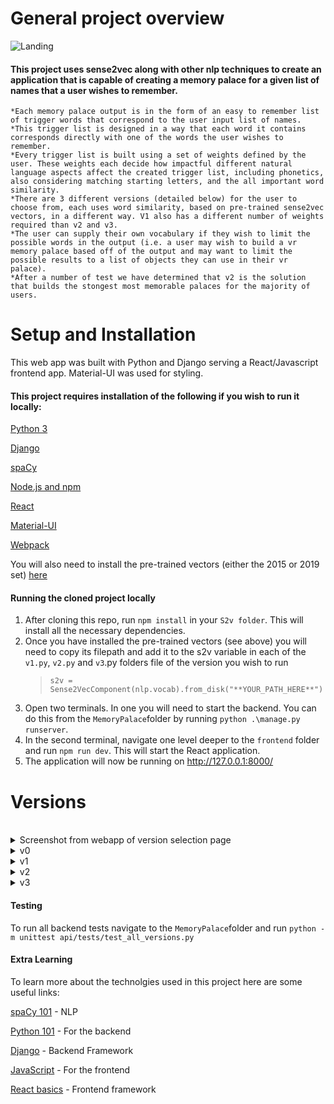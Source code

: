 # General project overview

![Landing](https://user-images.githubusercontent.com/48247103/110963710-4e55da80-834a-11eb-9b92-7acee4560760.png)

#### This project uses sense2vec along with other nlp techniques to create an application that is capable of creating a memory palace for a given list of names that a user wishes to remember.

    *Each memory palace output is in the form of an easy to remember list of trigger words that correspond to the user input list of names.
    *This trigger list is designed in a way that each word it contains corresponds directly with one of the words the user wishes to remember.
    *Every trigger list is built using a set of weights defined by the user. These weights each decide how impactful different natural language aspects affect the created trigger list, including phonetics, also considering matching starting letters, and the all important word similarity.
    *There are 3 different versions (detailed below) for the user to choose from, each uses word similarity, based on pre-trained sense2vec vectors, in a different way. V1 also has a different number of weights required than v2 and v3.
    *The user can supply their own vocabulary if they wish to limit the possible words in the output (i.e. a user may wish to build a vr memory palace based off of the output and may want to limit the possible results to a list of objects they can use in their vr palace).
    *After a number of test we have determined that v2 is the solution that builds the stongest most memorable palaces for the majority of users.

# Setup and Installation

This web app was built with Python and Django serving a React/Javascript frontend app. Material-UI was used for styling. 

#### This project requires installation of the following if you wish to run it locally:

[Python 3](https://www.python.org/downloads/)

[Django](https://docs.djangoproject.com/en/3.1/topics/install/)

[spaCy](https://spacy.io/usage/)

[Node.js and npm](https://nodejs.org/)

[React](https://www.liquidweb.com/kb/install-react-js-windows/)

[Material-UI](https://material-ui.com/getting-started/installation/)

[Webpack](https://webpack.js.org/guides/installation/)

You will also need to install the pre-trained vectors (either the 2015 or 2019 set) [here](https://github.com/explosion/sense2vec#pretrained-vectors)

#### Running the cloned project locally

1. After cloning this repo, run `npm install` in your `S2v folder`. This will install all the necessary dependencies.
2. Once you have installed the pre-trained vectors (see above) you will need to copy its filepath and add it to the s2v variable in each of the `v1.py`, `v2.py` and `v3`.py folders file of the version you wish to run
   > `s2v = Sense2VecComponent(nlp.vocab).from_disk("**YOUR_PATH_HERE**")`
3. Open two terminals. In one you will need to start the backend. You can do this from the `MemoryPalace`folder by running `python .\manage.py runserver`.
4. In the second terminal, navigate one level deeper to the `frontend` folder and run `npm run dev`. This will start the React application. 
5. The application will now be running on http://127.0.0.1:8000/


# Versions
<br>
<details>

<summary>Screenshot from webapp of version selection page</summary>

![create](https://user-images.githubusercontent.com/48247103/110963852-78a79800-834a-11eb-806e-36f060a5fa27.png)
</details>

<details>
<summary> v0 </summary>

## v01

Version 01 and 02 are not in use in the final project, rather they show the progression from where the project began. 

<br>
Version 01 only provides a console output and is not connected to the React app.

#### How it works

1. Add a list of anything you wish to remeber to the `S2V Project\backend\v.00\input_list\input_list.txt` file - as an example I have added the Nobel Peace Prize Winners from 2000 to 2020. The file should have each item you wish to remember separated by a **,** and if there are multiple parts to an item (for example more than one Nobel Peace Prize Winner in a single year) then each part should be separated with the word **and**
2. Add the vocabulary you wish to be considered for use in the memory map to the `S2V Project\backend\v.00\vocab\vocab.txt` file - remember the bigger the better (I have added the 10,000 most common English words as an example)
3. - When you run the main.py you will create multiple text documents that consist of only words that each start with the same letter as the first letter of every word in the list you wish to remember.
   - This narrows our search for us to then find and return a list of words each starting with the first letter of your input list to remember.
   - The user will then be asked to supply a theme (one word such as food, art, sport or any other non-proper noun)
   - A list will be printed and it will contain a word that starts with every letter in the input list but is also the most similar unique word to fit the theme within the provided vocabulary.

#### Issues

There are multiple obvious issues right now even before rigorous testing

1. Multiple nested for loops, this program could be much more efficient
2. Use of only functions in one main class - again cleaner code would read much easier
3. Now in regards the output list I have some passing observations
   - The input and output are to the terminal
   - The output list does not account for words begining with letters that are not in the vocabulary - x is a big problem as there isn't a single word begining with x in the top 10000 most common english words
   - The program throws a warning about the use of `.similarity`

<br>

## v02

<br>
Version 02 provides two outputs. It will present both your ouput list of words based on the given weightings of each of the three scores, as well as an output of the top three scoring words to a csv file. v02 is also not connected to the React app but it has had many more features added, including a weighted scoring function, along with testing a new way to calaculate word similarity. It also now finds the common most similar verb to connect each neighbouring word in the create list. The errors from handling empty vectors from version 1 are also fixed and the code is much more readable. The theme is no longer a user input, it is set along with the other weights in the code. 

#### How it works

As of now it works almost the same as version 1 (see above for general instructions). The main differences for the end user are :
   1. It outputs a second list which attempts to connect each trigger word with a common verb.
   2. There is now a CSV file output to track individual word scores and this displays the top three possible word matches
   3. Users can edit the three weights in `app.py` at the top of the file : theme, phonetic weight and second letter weight.

</details>

<details>

## v1

<summary> v1 </summary>
   <br>
    Version 1 requires a theme. The list of "trigger words" it produces will all follow as closely as possible to this theme. In this version every "trigger word" will have the same first letter its corresponding "word to remember". The user can  choose the thme, the phonetic weight (how important it is for each "trigger word" to rhyme with its "word to remember") and the secound letter weight (how important it is for the second letter of each "trigger word" to be the same as the second letter for its corresponding "word to remember").
</details>

<details>

## v2

<summary> v2 </summary>
<br>
   Version 2 removes the requirement of a theme and now allows the user to decide how important it is for each "trigger word" to have the samne starting letter as its corresponding "word to remember". It still consioders the phonetic and second letter weights the same as Version 1 , but now it also consider how similar each word in the "trigger list" is to its predecessor, therefore allowing the output to find a theme of its own. 

</details>



<details>

## v3


<summary> v3 </summary>
   <br>
   Version 3 is identical to Version 2 apart from how it calculates each "trigger words" similarity to its predecessor. In this version the weight the user inputs determines how dissimilar the word should be to its predecessor to allow for a more unusual, and hopefully more memorable, output.
</details>


#### Testing 

To run all backend tests navigate to the `MemoryPalace`folder and run `python -m unittest api/tests/test_all_versions.py`


#### Extra Learning

To learn more about the technolgies used in this project here are some useful links:

[spaCy 101](https://course.spacy.io/en) - NLP

[Python 101](https://www.youtube.com/watch?v=rfscVS0vtbw) - For the backend

[Django](https://www.youtube.com/channel/UC4JX40jDee_tINbkjycV4Sg) - Backend Framework

[JavaScript](https://www.youtube.com/watch?v=W6NZfCO5SIk&t=101s&ab_channel=ProgrammingwithMosh) - For the frontend

[React basics](https://reactjs.org/tutorial/tutorial.html) - Frontend framework
